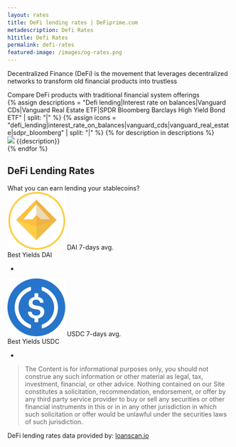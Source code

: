 ```yaml
---
layout: rates
title: DeFi lending rates | DeFiprime.com
metadescription: Defi Rates
h1title: Defi Rates
permalink: defi-rates
featured-image: /images/og-rates.png
---
```


<section id="defi_rates_section">
    <p>Decentralized Finance (DeFi) is the movement that leverages decentralized networks to transform old financial products into trustless</p>
    <span>Compare DeFi products with traditional financial system offerings</span>
    <canvas id="rate_graphs"></canvas>
    <div id="description">
        {% assign descriptions = "Defi lending|Interest rate on balances|Vanguard CDs|Vanguard Real Estate ETF|SPDR Bloomberg Barclays High Yield Bond ETF" | split: "|" %}
        {% assign icons = "defi_lending|interest_rate_on_balances|vanguard_cds|vanguard_real_estate|sdpr_bloomberg" | split: "|" %}
        {% for description in descriptions %}
        <div>
            <img src="/images/{{icons[forloop.index0]}}.svg">
            <span>{{description}}</span>
        </div>
        {% endfor %}
    </div>
</section>

<section>
    <h1>DeFi Lending Rates</h1>
    <span class="rates_annotation">What you can earn lending your stablecoins?</span>
    <div id="avg_interest_rates_cryptos">
        <article class="providersDAI">
            <img src="/images/dai.svg">
            <span class="providerCryptoName">DAI</span>
            <span class="percentCrypto" data-bind="text: $root.averageDAI"></span> 7-days avg.
            <div class="listAnnotation">Best Yields DAI</div>
            <ul data-bind="foreach: providersDAI">
                <li>
                    <a class="cryptoListName" target="_blank" data-bind="text: provider, attr: { href: providerLink }"></a>
                    <span class="cryptoListPercent" data-bind="text: window.getPercent(providerDAI)"></span>
                </li>
            </ul>
        </article>
        <article class="providersUSDC">
            <img src="/images/usdc.svg">
            <span class="providerCryptoName">USDC</span>
            <span class="percentCrypto"  data-bind="text: $root.averageUSDC"></span> 7-days avg.
            <div class="listAnnotation">Best Yields USDC</div>
            <ul data-bind="foreach: providersUSDC">
                <li>
                    <a class="cryptoListName" target="_blank" data-bind="text: provider, attr: { href: providerLink }"></a>
                    <span class="cryptoListPercent" data-bind="text: window.getPercent(providerUSDC)"></span>
                </li>
            </ul>
        </article>
    </div>
</section>

>The Content is for informational purposes only, you should not construe any such information or other material as legal, tax, investment, financial, or other advice. Nothing contained on our Site constitutes a solicitation, recommendation, endorsement, or offer by any third party service provider to buy or sell any securities or other financial instruments in this or in in any other jurisdiction in which such solicitation or offer would be unlawful under the securities laws of such jurisdiction.

DeFi lending rates data provided by: [loanscan.io](https://loanscan.io/)  

<script>
    window.requestURL = "https://api-rates.defiprime.com";
</script>
<script src="https://cdn.jsdelivr.net/npm/chart.js@2.8.0"></script>
<script src="https://cdnjs.cloudflare.com/ajax/libs/knockout/3.5.0/knockout-min.js"></script>
<script src="/assets/js/defi_rates.js"></script>
